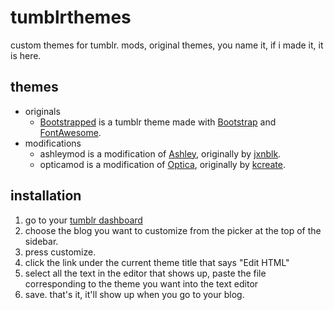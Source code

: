# tumblrthemes

custom themes for tumblr. mods, original themes, you name it, if i made it, it is here.

## themes

- originals
    - [Bootstrapped](http://bootstrapped-demo.tumblr.com/) is a tumblr theme made with [Bootstrap](http://getbootstrap.com/) and [FontAwesome](http://fontawesome.io/).
- modifications
    - ashleymod is a modification of [Ashley](https://github.com/jxnblk/ashley), originally by [jxnblk](https://github.com/jxnblk).
    - opticamod is a modification of [Optica](https://www.tumblr.com/theme/37310), originally by [kcreate](http://k-create.com).

## installation

1. go to your [tumblr dashboard](https://tumblr.com/dashboard)
2. choose the blog you want to customize from the picker at the top of the sidebar.
3. press customize.
4. click the link under the current theme title that says "Edit HTML"
5. select all the text in the editor that shows up, paste the file corresponding to the theme you want into the text editor
6. save. that's it, it'll show up when you go to your blog.
